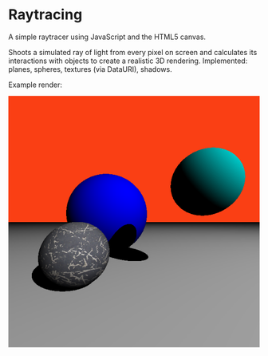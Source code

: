 # Raytracing
A simple raytracer using JavaScript and the HTML5 canvas.

Shoots a simulated ray of light from every pixel on screen and calculates its interactions with objects to create a realistic 3D rendering. Implemented: planes, spheres, textures (via DataURI), shadows.

Example render:

![example render](https://raw.githubusercontent.com/matthewcaren/raytracing/master/scene.png)
